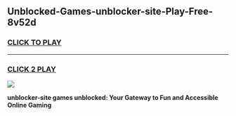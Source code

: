 
## Unblocked-Games-unblocker-site-Play-Free-8v52d
<h3>
<a href="https://premium76.site?title=unblocker-site&ref=20M">CLICK TO PLAY</a></h3>
<hr>

<h3>
<a href="https://premium76.site?title=unblocker-site&ref=20M">CLICK 2 PLAY</a>
  
</h3>

<a href="https://premium76.site?title=unblocker-site&ref=19M"><img src="https://clearcache.store/games.png"></a>


**unblocker-site games unblocked: Your Gateway to Fun and Accessible Online Gaming**
